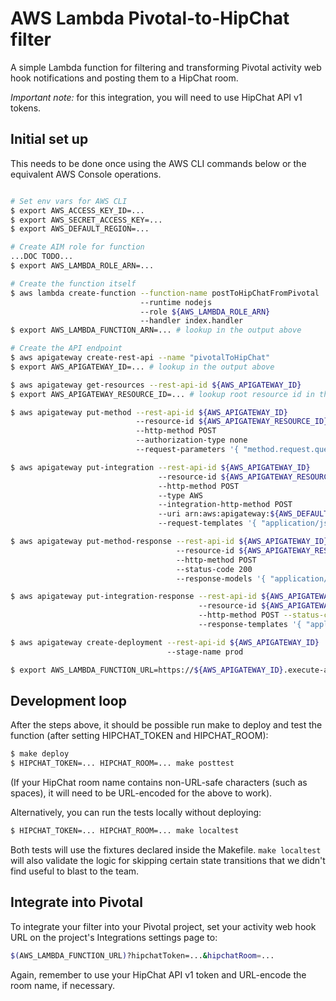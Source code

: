 # AWS Lambda Pivotal-to-HipChat filter

A simple Lambda function for filtering and transforming Pivotal activity web hook notifications and posting them to a HipChat room.

*Important note:* for this integration, you will need to use HipChat API v1 tokens.  

## Initial set up

This needs to be done once using the AWS CLI commands below or the equivalent AWS Console operations.

```bash

# Set env vars for AWS CLI
$ export AWS_ACCESS_KEY_ID=...
$ export AWS_SECRET_ACCESS_KEY=...
$ export AWS_DEFAULT_REGION=...

# Create AIM role for function
...DOC TODO...
$ export AWS_LAMBDA_ROLE_ARN=...

# Create the function itself
$ aws lambda create-function --function-name postToHipChatFromPivotal 
                             --runtime nodejs 
                             --role ${AWS_LAMBDA_ROLE_ARN} 
                             --handler index.handler
$ export AWS_LAMBDA_FUNCTION_ARN=... # lookup in the output above

# Create the API endpoint
$ aws apigateway create-rest-api --name "pivotalToHipChat"
$ export AWS_APIGATEWAY_ID=... # lookup in the output above

$ aws apigateway get-resources --rest-api-id ${AWS_APIGATEWAY_ID}
$ export AWS_APIGATEWAY_RESOURCE_ID=... # lookup root resource id in the output above

$ aws apigateway put-method --rest-api-id ${AWS_APIGATEWAY_ID} 
                            --resource-id ${AWS_APIGATEWAY_RESOURCE_ID} 
                            --http-method POST 
                            --authorization-type none 
                            --request-parameters '{ "method.request.querystring.hipchatToken": false, "method.request.querystring.hipchatRoom": false }'

$ aws apigateway put-integration --rest-api-id ${AWS_APIGATEWAY_ID} 
                                 --resource-id ${AWS_APIGATEWAY_RESOURCE_ID} 
                                 --http-method POST 
                                 --type AWS 
                                 --integration-http-method POST 
                                 --uri arn:aws:apigateway:${AWS_DEFAULT_REGION}:lambda:path/2015-03-31/functions/${AWS_LAMBDA_FUNCTION_ARN}/invocations 
                                 --request-templates '{ "application/json": "{\"hipchatToken\" : \"$util.urlDecode($input.params('\''hipchatToken'\''))\", \"hipchatRoom\" : \"$util.urlDecode($input.params('\''hipchatRoom'\''))\", \"activity\" : $input.json('\''$'\'')}"}'

$ aws apigateway put-method-response --rest-api-id ${AWS_APIGATEWAY_ID} 
                                     --resource-id ${AWS_APIGATEWAY_RESOURCE_ID} 
                                     --http-method POST 
                                     --status-code 200 
                                     --response-models '{ "application/json": "Empty" }'

$ aws apigateway put-integration-response --rest-api-id ${AWS_APIGATEWAY_ID} 
                                          --resource-id ${AWS_APIGATEWAY_RESOURCE_ID} 
                                          --http-method POST --status-code 200 
                                          --response-templates '{ "application/json": "" }'

$ aws apigateway create-deployment --rest-api-id ${AWS_APIGATEWAY_ID} 
                                   --stage-name prod

$ export AWS_LAMBDA_FUNCTION_URL=https://${AWS_APIGATEWAY_ID}.execute-api.${AWS_DEFAULT_REGION}.amazonaws.com/prod
```

## Development loop

After the steps above, it should be possible run make to deploy and test the function (after setting HIPCHAT_TOKEN and HIPCHAT_ROOM):

```bash
$ make deploy
$ HIPCHAT_TOKEN=... HIPCHAT_ROOM=... make posttest
```

(If your HipChat room name contains non-URL-safe characters (such as spaces), it will need to be URL-encoded for the above to work).

Alternatively, you can run the tests locally without deploying:

```bash
$ HIPCHAT_TOKEN=... HIPCHAT_ROOM=... make localtest
```

Both tests will use the fixtures declared inside the Makefile.  ```make localtest``` will also validate the logic for skipping certain state transitions that we didn't find useful to blast to the team.

## Integrate into Pivotal

To integrate your filter into your Pivotal project, set your activity web hook URL on the project's Integrations settings page to:

```bash
$(AWS_LAMBDA_FUNCTION_URL)?hipchatToken=...&hipchatRoom=...
```

Again, remember to use your HipChat API v1 token and URL-encode the room name, if necessary.



